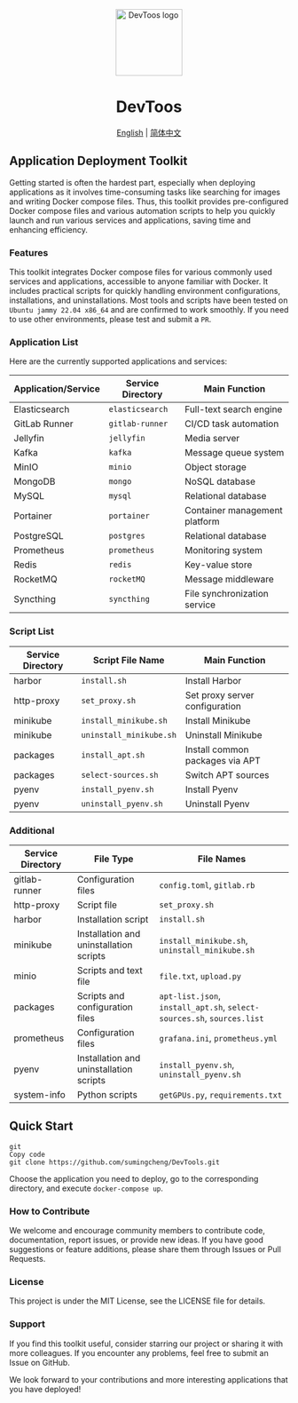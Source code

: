<div align="center">
<a href="https://github.com/sumingcheng/DevTools"><img src="https://github.com/sumingcheng/DevTools/assets/21992204/ea3d950c-823b-4a53-9299-3c0a9234a5d9" width="120" height="120" alt="DevToos logo" ></a>

# DevToos

<p align="center">
  <a href="./README_EN.md">English</a> |
  <a href="./README.md">简体中文</a>
</p>
</div>

## Application Deployment Toolkit

Getting started is often the hardest part, especially when deploying applications as it involves time-consuming tasks like searching for images and writing Docker compose files. Thus, this toolkit provides pre-configured Docker compose files and various automation scripts to help you quickly launch and run various services and applications, saving time and enhancing efficiency.

### Features

This toolkit integrates Docker compose files for various commonly used services and applications, accessible to anyone familiar with Docker. It includes practical scripts for quickly handling environment configurations, installations, and uninstallations. Most tools and scripts have been tested on `Ubuntu jammy 22.04 x86_64` and are confirmed to work smoothly. If you need to use other environments, please test and submit a `PR`.

### Application List

Here are the currently supported applications and services:

| Application/Service | Service Directory | Main Function                 |
| ------------------- | ----------------- | ----------------------------- |
| Elasticsearch       | `elasticsearch`   | Full-text search engine       |
| GitLab Runner       | `gitlab-runner`   | CI/CD task automation         |
| Jellyfin            | `jellyfin`        | Media server                  |
| Kafka               | `kafka`           | Message queue system          |
| MinIO               | `minio`           | Object storage                |
| MongoDB             | `mongo`           | NoSQL database                |
| MySQL               | `mysql`           | Relational database           |
| Portainer           | `portainer`       | Container management platform |
| PostgreSQL          | `postgres`        | Relational database           |
| Prometheus          | `prometheus`      | Monitoring system             |
| Redis               | `redis`           | Key-value store               |
| RocketMQ            | `rocketMQ`        | Message middleware            |
| Syncthing           | `syncthing`       | File synchronization service  |

### Script List

| Service Directory | Script File Name        | Main Function                   |
| ----------------- | ----------------------- | ------------------------------- |
| harbor            | `install.sh`            | Install Harbor                  |
| http-proxy        | `set_proxy.sh`          | Set proxy server configuration  |
| minikube          | `install_minikube.sh`   | Install Minikube                |
| minikube          | `uninstall_minikube.sh` | Uninstall Minikube              |
| packages          | `install_apt.sh`        | Install common packages via APT |
| packages          | `select-sources.sh`     | Switch APT sources              |
| pyenv             | `install_pyenv.sh`      | Install Pyenv                   |
| pyenv             | `uninstall_pyenv.sh`    | Uninstall Pyenv                 |

### Additional

| Service Directory | File Type                               | File Names                                                   |
| ----------------- | --------------------------------------- | ------------------------------------------------------------ |
| gitlab-runner     | Configuration files                     | `config.toml`, `gitlab.rb`                                   |
| http-proxy        | Script file                             | `set_proxy.sh`                                               |
| harbor            | Installation script                     | `install.sh`                                                 |
| minikube          | Installation and uninstallation scripts | `install_minikube.sh`, `uninstall_minikube.sh`               |
| minio             | Scripts and text file                   | `file.txt`, `upload.py`                                      |
| packages          | Scripts and configuration files         | `apt-list.json`, `install_apt.sh`, `select-sources.sh`, `sources.list` |
| prometheus        | Configuration files                     | `grafana.ini`, `prometheus.yml`                              |
| pyenv             | Installation and uninstallation scripts | `install_pyenv.sh`, `uninstall_pyenv.sh`                     |
| system-info       | Python scripts                          | `getGPUs.py`, `requirements.txt`                             |

## Quick Start

```
git
Copy code
git clone https://github.com/sumingcheng/DevTools.git
```

Choose the application you need to deploy, go to the corresponding directory, and execute `docker-compose up`.

### How to Contribute

We welcome and encourage community members to contribute code, documentation, report issues, or provide new ideas. If you have good suggestions or feature additions, please share them through Issues or Pull Requests.

### License

This project is under the MIT License, see the LICENSE file for details.

### Support

If you find this toolkit useful, consider starring our project or sharing it with more colleagues. If you encounter any problems, feel free to submit an Issue on GitHub.

We look forward to your contributions and more interesting applications that you have deployed!
